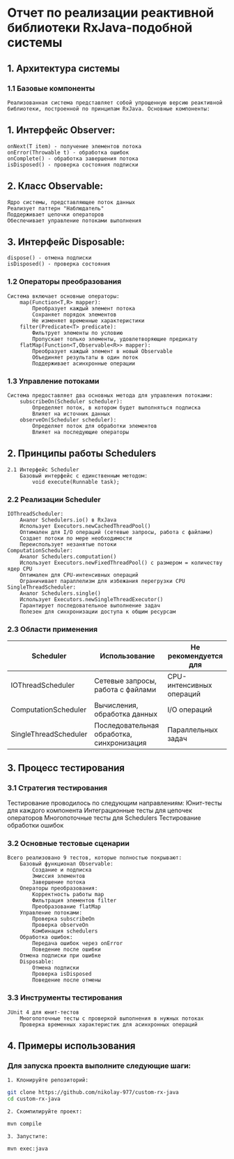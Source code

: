 # Отчет по реализации реактивной библиотеки RxJava-подобной системы

## 1. Архитектура системы

### 1.1 Базовые компоненты

    Реализованная система представляет собой упрощенную версию реактивной библиотеки, построенной по принципам RxJava. Основные компоненты:

## 1. Интерфейс Observer<T>:

    onNext(T item) - получение элементов потока
    onError(Throwable t) - обработка ошибок
    onComplete() - обработка завершения потока
    isDisposed() - проверка состояния подписки

## 2. Класс Observable<T>:

    Ядро системы, представляющее поток данных
    Реализует паттерн "Наблюдатель"
    Поддерживает цепочки операторов
    Обеспечивает управление потоками выполнения

## 3. Интерфейс Disposable:

    dispose() - отмена подписки
    isDisposed() - проверка состояния

### 1.2 Операторы преобразования

    Система включает основные операторы:
        map(Function<T,R> mapper):
            Преобразует каждый элемент потока
            Сохраняет порядок элементов
            Не изменяет временные характеристики
        filter(Predicate<T> predicate):
            Фильтрует элементы по условию
            Пропускает только элементы, удовлетворяющие предикату
        flatMap(Function<T,Observable<R>> mapper):
            Преобразует каждый элемент в новый Observable
            Объединяет результаты в один поток
            Поддерживает асинхронные операции

### 1.3 Управление потоками

    Система предоставляет два основных метода для управления потоками:
        subscribeOn(Scheduler scheduler):
            Определяет поток, в котором будет выполняться подписка
            Влияет на источник данных
        observeOn(Scheduler scheduler):
            Определяет поток для обработки элементов
            Влияет на последующие операторы

## 2. Принципы работы Schedulers

    2.1 Интерфейс Scheduler
        Базовый интерфейс с единственным методом:
            void execute(Runnable task);

### 2.2 Реализации Scheduler

    IOThreadScheduler:
        Аналог Schedulers.io() в RxJava
        Использует Executors.newCachedThreadPool()
        Оптимален для I/O операций (сетевые запросы, работа с файлами)
        Создает потоки по мере необходимости
        Переиспользует незанятые потоки
    ComputationScheduler:
        Аналог Schedulers.computation()
        Использует Executors.newFixedThreadPool() с размером = количеству ядер CPU
        Оптимален для CPU-интенсивных операций
        Ограничивает параллелизм для избежания перегрузки CPU
    SingleThreadScheduler:
        Аналог Schedulers.single()
        Использует Executors.newSingleThreadExecutor()
        Гарантирует последовательное выполнение задач
        Полезен для синхронизации доступа к общим ресурсам

### 2.3 Области применения

| Scheduler             | Использование                             | Не рекомендуется для     |
|-----------------------|-------------------------------------------|--------------------------|
| IOThreadScheduler     | Сетевые запросы, работа с файлами         | CPU-интенсивных операций |
| ComputationScheduler  | Вычисления, обработка данных              | I/O операций             |
| SingleThreadScheduler | Последовательная обработка, синхронизация | Параллельных задач       |

## 3. Процесс тестирования

### 3.1 Стратегия тестирования

Тестирование проводилось по следующим направлениям:
Юнит-тесты для каждого компонента
Интеграционные тесты для цепочек операторов
Многопоточные тесты для Schedulers
Тестирование обработки ошибок

### 3.2 Основные тестовые сценарии

    Всего реализовано 9 тестов, которые полностью покрывают:
        Базовый функционал Observable:
            Создание и подписка
            Эмиссия элементов
            Завершение потока
        Операторы преобразования:
            Корректность работы map
            Фильтрация элементов filter
            Преобразование flatMap
        Управление потоками:
            Проверка subscribeOn
            Проверка observeOn
            Комбинация schedulers
        Обработка ошибок:
            Передача ошибок через onError
            Поведение после ошибки
        Отмена подписки при ошибке
        Disposable:
            Отмена подписки
            Проверка isDisposed
            Поведение после отмены

### 3.3 Инструменты тестирования

    JUnit 4 для юнит-тестов
        Многопоточные тесты с проверкой выполнения в нужных потоках
        Проверка временных характеристик для асинхронных операций

## 4. Примеры использования

### Для запуска проекта выполните следующие шаги:

    1. Клонируйте репозиторий:

```bash
git clone https://github.com/nikolay-977/custom-rx-java
cd custom-rx-java
 ```

    2. Скомпилируйте проект:

```bash
mvn compile
 ```

    3. Запустите:

```bash
mvn exec:java
 ```
